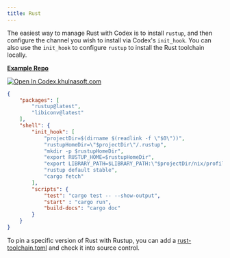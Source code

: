 ```yaml
---
title: Rust
---
```


The easiest way to manage Rust with Codex is to install `rustup`, and then configure the channel you wish to install via Codex's `init_hook`. You can also use the `init_hook` to configure `rustup` to install the Rust toolchain locally.

[**Example Repo**](https://github.com/khulnasoft/codex/tree/main/examples/development/rust)

[![Open In Codex.khulnasoft.com](https://www.khulnasoft/img/codex/open-in-codex.svg)](https://codex.khulnasoft.com/open/templates/rust)

```json
{
    "packages": [
        "rustup@latest",
        "libiconv@latest"
    ],
    "shell": {
        "init_hook": [
            "projectDir=$(dirname $(readlink -f \"$0\"))",
            "rustupHomeDir=\"$projectDir\"/.rustup",
            "mkdir -p $rustupHomeDir",
            "export RUSTUP_HOME=$rustupHomeDir",
            "export LIBRARY_PATH=$LIBRARY_PATH:\"$projectDir/nix/profile/default/lib\"",
            "rustup default stable",
            "cargo fetch"
        ],
        "scripts": {
            "test": "cargo test -- --show-output",
            "start" : "cargo run",
            "build-docs": "cargo doc"
        }
    }
}
```

To pin a specific version of Rust with Rustup, you can add a [rust-toolchain.toml](https://rust-lang.github.io/rustup/overrides.html#the-toolchain-file) and check it into source control.
